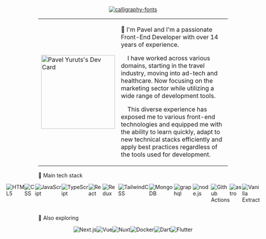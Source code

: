 <div style="display: flex; justify-content: center;">
<a href="https://fontmeme.com/calligraphy-fonts/"><img src="https://fontmeme.com/permalink/250218/890ac937f09e36b58d01f84e675fc529.png" alt="calligraphy-fonts" border="0"></a>
</div>

<table>
  <tr>
    <td>
      <a href="https://app.daily.dev/limar"><img src="https://api.daily.dev/devcards/v2/33e072e10794495f9e3d82444de3caa8.png?type=default&r=ors" width="196" alt="Pavel Yuruts's Dev Card"/></a>
    </td>
    <td>
      <p>👋 I'm Pavel and I'm a passionate Front-End Developer with over 14 years of experience.</p>
      <p>&nbsp;&nbsp;&nbsp;&nbsp;I have worked across various domains, starting in the travel industry, moving into ad-tech and healthcare. Now focusing on the marketing sector while utilizing a wide range of development tools.</p>
      <p>&nbsp;&nbsp;&nbsp;&nbsp;This diverse experience has exposed me to various front-end technologies and equipped me with the ability to learn quickly, adapt to new technical stacks efficiently and apply best practices regardless of the tools used for development.</p>
    </td>
  </tr>
</table>

<!-- <p>📊 My repositories stats</p>

[![Top Langs](https://github-readme-stats.vercel.app/api/top-langs/?username=epic-dev&layout=compact)](https://github.com/anuraghazra/github-readme-stats)
-->
💼 Main tech stack
<div style="display: flex; justify-content: center;">
  <img src="https://img.shields.io/badge/html5-E34F26?style=for-the-badge&logo=html5&logoColor=white" alt="HTML5" />
  <img src="https://img.shields.io/badge/css-663399?style=for-the-badge&logo=css&logoColor=white" alt="CSS" />
  <img src="https://img.shields.io/badge/JavaScript-F7DF1E?style=for-the-badge&logo=javascript&logoColor=black" alt="JavaScript" />
  <img src="https://img.shields.io/badge/TypeScript-007ACC?style=for-the-badge&logo=typescript&logoColor=white" alt="TypeScript" />
  <img src="https://img.shields.io/badge/React-61DAFB?style=for-the-badge&logo=React&logoColor=black" alt="React" />
  <img src="https://img.shields.io/badge/Redux-764ABC?style=for-the-badge&logo=Redux&logoColor=white" alt="Redux" />
  <img src="https://img.shields.io/badge/tailwindcss-06B6D4?style=for-the-badge&logo=tailwindcss&logoColor=white" alt="TailwindCSS" />
  <img src="https://img.shields.io/badge/MongoDB-47A248?style=for-the-badge&logo=mongodb&logoColor=white" alt="MongoDB" />
  <img src="https://img.shields.io/badge/graphql-E10098?style=for-the-badge&logo=graphql&logoColor=white" alt="graphql" />
  <img src="https://img.shields.io/badge/node.js-5FA04E?style=for-the-badge&logo=nodedotjs&logoColor=white" alt="node.js" />
  <img src="https://img.shields.io/badge/github_actions-2088FF?style=for-the-badge&logo=githubactions&logoColor=white" alt="Github Actions" />
  <img src="https://img.shields.io/badge/astro-BC52EE?style=for-the-badge&logo=astro&logoColor=white" alt="astro" />
  <img src="https://img.shields.io/badge/vanilla_extract-F786AD?style=for-the-badge&logo=vanilla-extract&logoColor=white" alt="Vanilla Extract" />
</div>
<br/>
<p>🔭 Also exploring</p>
<div style="display: flex; justify-content: center;">
  <img src="https://img.shields.io/badge/next-000000?style=for-the-badge&logo=next.js&logoColor=white" alt="Next.js" />
  <img src="https://img.shields.io/badge/Vue-4FC08D?style=for-the-badge&logo=vue.js&logoColor=white" alt="Vue" />
  <img src="https://img.shields.io/badge/Nuxt-00DC82?style=for-the-badge&logo=nuxt&logoColor=white" alt="Nuxt" />
  <img src="https://img.shields.io/badge/Docker-2496ED?style=for-the-badge&logo=docker&logoColor=white" alt="Docker" />
  <img src="https://img.shields.io/badge/Dart-0175C2?style=for-the-badge&logo=dart&logoColor=white" alt="Dart" />
  <img src="https://img.shields.io/badge/Flutter-02569B?style=for-the-badge&logo=flutter&logoColor=white" alt="Flutter" />
</div>

<!--
**epic-dev/epic-dev** is a ✨ _special_ ✨ repository because its `README.md` (this file) appears on your GitHub profile.

Here are some ideas to get you started:

- 🔭 I’m currently working on ...
- 🌱 I’m currently learning ...
- 👯 I’m looking to collaborate on ...
- 🤔 I’m looking for help with ...
- 💬 Ask me about ...
- 📫 How to reach me: ...
- 😄 Pronouns: ...
- ⚡ Fun fact: ...
-->
